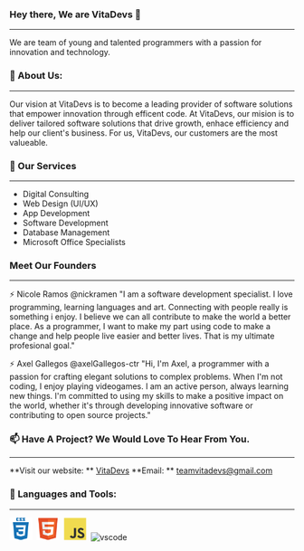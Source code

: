 ### Hey there, We are VitaDevs 👋
---
We are team of young and talented programmers with a passion for innovation and technology.

### 🌟 About Us:
---
Our vision at VitaDevs is to become a leading provider of software solutions that empower innovation through efficent code. 
At VitaDevs, our mision is to deliver tailored software solutions that drive growth, enhace efficiency and help our client's business.
For us, VitaDevs, our customers are the most valueable.

### 🌱 Our Services
---
- Digital Consulting
- Web Design (UI/UX)
- App Development
- Software Development
- Database Management
- Microsoft Office Specialists

### Meet Our Founders
---
⚡ Nicole Ramos @nickramen 
"I am a software development specialist. I love programming, learning languages and art. Connecting with people really is something i enjoy. I believe we can all contribute to make the world a better place. As a programmer, I want to make my part using code to make a change and help people live easier and better lives. That is my ultimate profesional goal."
    
⚡ Axel Gallegos @axelGallegos-ctr
"Hi, I'm Axel, a programmer with a passion for crafting elegant solutions to complex problems. When I'm not coding, I enjoy playing videogames. I am an active person, always learning new things. I'm committed to using my skills to make a positive impact on the world, whether it's through developing innovative software or contributing to open source projects."

### 📫 Have A Project? We Would Love To Hear From You.
---
**Visit our website: ** [VitaDevs](https://vitadevs.com/)
**Email: ** teamvitadevs@gmail.com

### 🧰 Languages and Tools:
---
<div>
  <img src="https://github.com/devicons/devicon/blob/master/icons/css3/css3-plain-wordmark.svg"  title="CSS3" alt="CSS" width="40" height="40"/>&nbsp;
  <img src="https://github.com/devicons/devicon/blob/master/icons/html5/html5-original.svg" title="HTML5" alt="HTML" width="40" height="40"/>&nbsp;
  <img src="https://github.com/devicons/devicon/blob/master/icons/javascript/javascript-original.svg" title="JavaScript" alt="JavaScript" width="40" height="40"/>&nbsp;
  <img src="https://cdn.jsdelivr.net/gh/devicons/devicon/icons/vscode/vscode-original.svg" alt="vscode" width="45" height="45"/>&nbsp;
</div>



<!--
**VitaDevs/VitaDevs** is a ✨ _special_ ✨ repository because its `README.md` (this file) appears on your GitHub profile.

Here are some ideas to get you started:

- 🔭 I’m currently working on ...
- 🌱 I’m currently learning ...
- 👯 I’m looking to collaborate on ...
- 🤔 I’m looking for help with ...
- 💬 Ask me about ...
- 📫 How to reach me: ...
- 😄 Pronouns: ...
- ⚡ Fun fact: ...
-->
